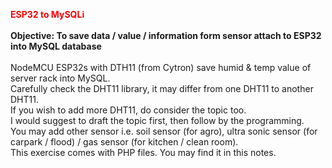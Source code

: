 <font color="red"><b>ESP32 to MySQLi</b></font><br><br>
<b>Objective: To save data / value / information form sensor attach to ESP32 into MySQL database</b><br><br>
NodeMCU ESP32s with DTH11 (from Cytron) save humid & temp value of server rack into MySQL.<br>
Carefully check the DHT11 library, it may differ from one DHT11 to another DHT11. <br>
If you wish to add more DHT11, do consider the topic too. <br>
I would suggest to draft the topic first, then follow by the programming.<br>
You may add other sensor i.e. soil sensor (for agro), ultra sonic sensor (for carpark / flood) / gas sensor (for kitchen / clean room).<br>
This exercise comes with PHP files. You may find it in this notes.<br>
